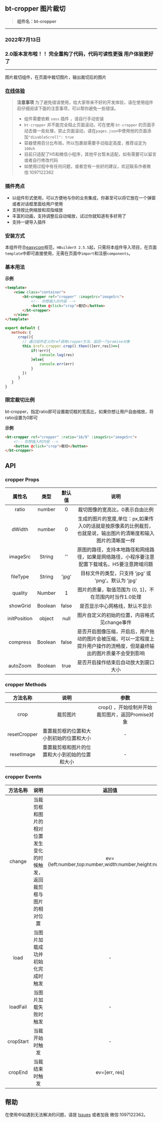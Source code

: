

## bt-cropper 图片裁切
> **组件名：bt-cropper**
---
### 2022年7月13日
### 2.0版本发布啦！！ 完全重构了代码，代码可读性更强 用户体验更好了
---
图片裁切组件，在页面中裁切图片，输出裁切后的图片
### [在线体验](https://static-a3b890b4-7cb2-4b29-aa78-e652572bdef6.bspapp.com/#/)

> **注意事项**
> 为了避免错误使用，给大家带来不好的开发体验，请在使用组件前仔细阅读下面的注意事项，可以帮你避免一些错误。
> - 组件需要依赖 `sass` 插件 ，请自行手动安装
> - `bt-cropper` 并不能完全阻止页面滚动，可在使用 `bt-cropper` 的页面手动去做一些处理，禁止页面滚动，请在`pages.json`中使用他的页面添加`"disableScroll": true`
> - 容器使用百分比布局，所以包裹层需要手动指定高度，推荐设定为`100vh`
> - 目前只适配了H5和微信小程序，其他平台暂未适配，如有需要可以留言或者自行修改代码
> - 如使用过程中有任何问题，或者您有一些好的建议，欢迎联系作者微信:1097122362

### 插件亮点
 * 以组件形式使用，可以方便地与你的业务集成，你甚至可以将它放在一个弹窗或者对话框里面给用户使用
 * 支持按比例缩放和双指缩放
 * 丰富的动画，支持调整后自动缩放，试过你就知道有多好用了
 * 支持一键导入插件


### 安装方式

本组件符合[easycom](https://uniapp.dcloud.io/collocation/pages?id=easycom)规范，`HBuilderX 2.5.5`起，只需将本组件导入项目，在页面`template`中即可直接使用，无需在页面中`import`和注册`components`。

### 基本用法 

**示例**

```html
<template>
	<view class="container">
		<bt-cropper ref="cropper" :imageSrc="imageSrc">
			<!-- 你想插入的内容 -->
			<button @click="crop">裁切</button>
		</bt-cropper>
	</view>
</template>

```


```javascript
export default {
   methods:{
      crop(){
        // 通过组件定义的ref调用cropper方法，返回一个promise对象
        this.$refs.cropper.crop().then(([err,res])=>{
			if(!err){
				console.log(res)
			}else{
				console.err(err)
			}
		})
      }
   }
}

```

### 限定裁切比例

bt-cropper，指定ratio即可设置裁切框的宽高比，如果你想让用户自由缩放，将ratio设置为0即可

**示例**

```html
<bt-cropper ref="cropper" :ratio="16/9" :imageSrc="imageSrc">
	<!-- 你想插入的内容 -->
	<button @click="crop">裁切</button>
</bt-cropper>
```

## API

### cropper Props 

|属性名|类型|默认值|说明|
|:-:|:-:|:-:|:-:|
|ratio|number|0|裁切图像的宽高比，0表示自由比例|
|dWidth|number|0|生成的图片的宽度,单位：px,如果传入0的话就是按原像素的比例裁剪，也就是说，输出图片的清晰度和输入图片的清晰度一样|
|imageSrc|String|''|原图的路径，支持本地路径和网络路径，如果是网络路径，小程序要注意配置下载域名，H5要注意跨域问题|
|fileType|String|'jpg'|目标文件的类型，只支持 'jpg' 或 'png'。默认为 'jpg'|
|quality|Number|1|图片的质量，取值范围为 (0, 1]，不在范围内时当作1.0处理|
|showGrid|Boolean|false|是否显示中心网格线，默认不显示|
|initPosition|object|null|图片自定义的初始的位置，内容格式见change事件|
|compress|Boolean|false|是否开启图像压缩，开启后，用户拖动的图片会被压缩，可以一定程度上提升用户操作的流畅度，但是最终输出的图片质量不会受到影响|
|autoZoom|Boolean|true|是否开启操作结束后自动放大到窗口大小|


### cropper Methods

|方法名称|说明|参数|
|:-:|:-:|:-:|
|crop|裁剪图片|crop() ，开始绘制并开始裁剪图片，返回Promise对象|
|resetCropper|重置裁剪框的位置和大小到初始的位置和大小|-|
|resetImage|重置裁剪框和图片的位置和大小到初始的位置和大小|-|

### cropper Events

|方法名称|说明|返回值|
|:-:|:-:|:-:|
|change|当裁剪框和图片的相对位置发生变化的时候触发，返回裁剪框与图片的相对位置|ev={left:number,top:number,width:number,height:number}|
|load|当图片加载成功并初始化完成时触发| - |
|loadFail|当图片加载失败时触发| - |
|cropStart|当裁开始时触发| - |
|cropEnd|当裁结束时触发|ev=[err, res]|
## 帮助
在使用中如遇到无法解决的问题，请提 [Issues](https://gitee.com/xiaojiang1996/better-uni-cropper/issues) 或者加我 微信:1097122362。
